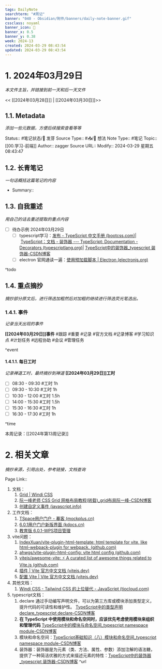 ```yaml
---
tags: DailyNote
searchterm: "#周记"
banner: "040 - Obsidian/附件/banners/daily-note-banner.gif"
cssclass: noyaml
banner_icon: 💌
banner_x: 0.5
banner_y: 0.38
week: 2024-13
created: 2024-03-29 08:43:54
updated: 2024-03-29 08:43:54
---
```


# 1. 2024年03月29日

_本文件主旨，并链接到前一天和后一天文件_

<< [[2024年03月28日]] | [[2024年03月30日]]>>

## 1.1. Metadata

_添加一些元数据，方便后续搜索查看等等_

Status:: #笔记状态/🌱 发芽
Source Type:: #📥/💭 想法 
Note Type:: #笔记
Topic:: [[00.学习-前端]]
Author:: zagger
Source URL::
Modify:: 2024-03-29 星期五 08:43:47

## 1.2. 长青笔记

_一句话概括这篇笔记的内容_

- Summary::

## 1.3. 自我重述

_用自己的话去重述提取的重点内容_

- [ ] 待办示例 2024年03月29日
	- [ ] typescript学习：[发布 - TypeScript 中文手册 (bootcss.com)](https://typescript.bootcss.com/declaration-files/publishing.html)| [TypeScript：文档 - 装饰器 --- TypeScript: Documentation - Decorators (typescriptlang.org)](https://www.typescriptlang.org/docs/handbook/decorators.html)| [TypeScript中的装饰器_typescript 装饰器-CSDN博客](https://blog.csdn.net/jieyucx/article/details/131388299)
	- [ ] electron 官网通读一遍：[使用预加载脚本 | Electron (electronjs.org)](https://www.electronjs.org/zh/docs/latest/tutorial/tutorial-preload)

^todo

## 1.4. 重点摘抄

_摘抄部分原文后，进行筛选加粗然后对加粗的继续进行筛选荧光笔选出。_

### 1.4.1. 事件

_记录当天出现的事件_

**[[2024年03月29日]]事件** 
#跟踪 #重要 #记录 #官方文档 #记录博客 #学习知识点 #计划任务 #远程协助 #会议 #管理任务

^event

#### 1.4.1.1. 每日工时

_记录禅道工时，最终摘抄到禅道_
**[[2024年03月29日]]工时**
- [ ] 08:30 - 09:30 #工时  1h
- [ ] 09:30 - 10:30 #工时  1h
- [ ] 10:30 - 12:00 #工时  1.5h
- [ ] 14:00 - 15:30 #工时  1.5h
- [ ] 15:30 - 16:30 #工时  1h
- [ ] 16:30 - 17:30 #工时  1h

^time

本周记录：[[2024年第13周记录]]

# 2. 相关文章

_摘抄来源，引用出处，参考链接，文档查询_

Page Link::
1. 文档：
	1. [Grid | Windi CSS](https://windicss.org/utilities/layout/grid.html)
	2. [阮一峰老师 CSS Grid 网格布局教程(转载)_grid布局阮一峰-CSDN博客](https://blog.csdn.net/weixin_43334673/article/details/108879115)
	3. [创建自定义事件 (javascript.info)](https://zh.javascript.info/dispatch-events)
2. 工作文档：
	1. [TSpace用户门户 - 摹客 (mockplus.cn)](https://app.mockplus.cn/app/9XOYNRqAy/develop/design/um-hH2Z_aF)
	2. [6.0.1用户门户新版界面 (kdocs.cn)](https://www.kdocs.cn/l/cj0tgyVSlQmI)
	3. [教育版 6.0.1-WPS项目管理](https://pm.wps.cn/?vcl_cli=st&group_id=1769798260#/project/1703149225356821?viewId=1703149225375207)
3. vite问题：
	1. [IndexXuan/vite-plugin-html-template: html template for vite, like html-webpack-plugin for webpack. (github.com)](https://github.com/IndexXuan/vite-plugin-html-template)
	2. [ahwgs/vite-plugin-html-config: vite html config (github.com)](https://github.com/ahwgs/vite-plugin-html-config)
	3. [vitejs/awesome-vite: ⚡️ A curated list of awesome things related to Vite.js (github.com)](https://github.com/vitejs/awesome-vite#plugins)
	4. [插件 | Vite 官方中文文档 (vitejs.dev)](https://cn.vitejs.dev/plugins/)
	5. [配置 Vite | Vite 官方中文文档 (vitejs.dev)](https://cn.vitejs.dev/config/)
4. 其他文档：
	1. [Windi CSS - Tailwind CSS 的上位替代 - JavaScript (tiocloud.com)](https://www.tiocloud.com/2/blog/1468544465856765952?type=screen-category)
5. typescript文档：
	1. declare 通过手动编写声明文件，可以为第三方库或模块添加类型定义，提升代码的可读性和维护性。 [TypeScript中的类型声明declare_typescript declare-CSDN博客](https://blog.csdn.net/jieyucx/article/details/131502074)
	2. **在 TypeScript 中使用模块和命名空间时，应该优先考虑使用模块来组织和管理代码** [TypeScript中的模块与命名空间_typescript namespace module-CSDN博客](https://blog.csdn.net/jieyucx/article/details/131498608)
	3. 模块和命名空间：[TypeScript基础知识（八）模块和命名空间_typescript namespace module-CSDN博客](https://blog.csdn.net/m0_49768044/article/details/132140827)
	4. 装饰器：装饰器是为元素（类、方法、属性、参数）添加注解的语法糖，提供了一种简洁优雅的方式来描述元素的特性：[TypeScript中的装饰器_typescript 装饰器-CSDN博客](https://blog.csdn.net/jieyucx/article/details/131388299)
^url
